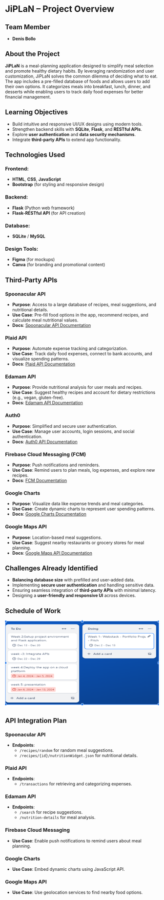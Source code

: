 # JiPLaN – Project Overview

## Team Member
- **Denis Bollo**

## About the Project
**JiPLaN** is a meal-planning application designed to simplify meal selection and promote healthy dietary habits. By leveraging randomization and user customization, JiPLaN solves the common dilemma of deciding what to eat. The app includes a pre-filled database of foods and allows users to add their own options. It categorizes meals into breakfast, lunch, dinner, and desserts while enabling users to track daily food expenses for better financial management.

## Learning Objectives
- Build intuitive and responsive UI/UX designs using modern tools.
- Strengthen backend skills with **SQLite**, **Flask**, and **RESTful APIs**.
- Explore **user authentication** and **data security mechanisms**.
- Integrate **third-party APIs** to extend app functionality.

## Technologies Used

### Frontend:
- **HTML**, **CSS**, **JavaScript**
- **Bootstrap** (for styling and responsive design)

### Backend:
- **Flask** (Python web framework)
- **Flask-RESTful API** (for API creation)

### Database:
- **SQLite** / **MySQL**

### Design Tools:
- **Figma** (for mockups)
- **Canva** (for branding and promotional content)

## Third-Party APIs

### Spoonacular API
- **Purpose**: Access to a large database of recipes, meal suggestions, and nutritional details.
- **Use Case**: Pre-fill food options in the app, recommend recipes, and calculate meal nutritional values.
- **Docs**: [Spoonacular API Documentation](https://spoonacular.com/food-api)

### Plaid API
- **Purpose**: Automate expense tracking and categorization.
- **Use Case**: Track daily food expenses, connect to bank accounts, and visualize spending patterns.
- **Docs**: [Plaid API Documentation](https://plaid.com/docs/)

### Edamam API
- **Purpose**: Provide nutritional analysis for user meals and recipes.
- **Use Case**: Suggest healthy recipes and account for dietary restrictions (e.g., vegan, gluten-free).
- **Docs**: [Edamam API Documentation](https://developer.edamam.com/)

### Auth0
- **Purpose**: Simplified and secure user authentication.
- **Use Case**: Manage user accounts, login sessions, and social authentication.
- **Docs**: [Auth0 API Documentation](https://auth0.com/docs)

### Firebase Cloud Messaging (FCM)
- **Purpose**: Push notifications and reminders.
- **Use Case**: Remind users to plan meals, log expenses, and explore new recipes.
- **Docs**: [FCM Documentation](https://firebase.google.com/docs/cloud-messaging)

### Google Charts
- **Purpose**: Visualize data like expense trends and meal categories.
- **Use Case**: Create dynamic charts to represent user spending patterns.
- **Docs**: [Google Charts Documentation](https://developers.google.com/chart)

### Google Maps API
- **Purpose**: Location-based meal suggestions.
- **Use Case**: Suggest nearby restaurants or grocery stores for meal planning.
- **Docs**: [Google Maps API Documentation](https://developers.google.com/maps)

## Challenges Already Identified
- **Balancing database size** with prefilled and user-added data.
- Implementing **secure user authentication** and handling sensitive data.
- Ensuring seamless integration of **third-party APIs** with minimal latency.
- Designing a **user-friendly and responsive UI** across devices.

## Schedule of Work

![Project Plan](./Capture.PNG)

## API Integration Plan

### Spoonacular API
- **Endpoints**:
  - `/recipes/random` for random meal suggestions.
  - `/recipes/{id}/nutritionWidget.json` for nutritional details.

### Plaid API
- **Endpoints**:
  - `/transactions` for retrieving and categorizing expenses.

### Edamam API
- **Endpoints**:
  - `/search` for recipe suggestions.
  - `/nutrition-details` for meal analysis.

### Firebase Cloud Messaging
- **Use Case**: Enable push notifications to remind users about meal planning.

### Google Charts
- **Use Case**: Embed dynamic charts using JavaScript API.

### Google Maps API
- **Use Case**: Use geolocation services to find nearby food options.



